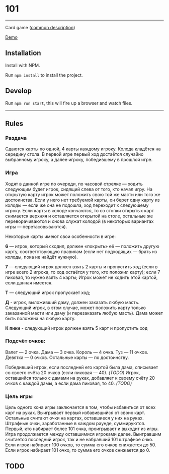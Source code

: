 # 101
---
Card game ([common description](https://ru.wikipedia.org/wiki/101_(%D0%B8%D0%B3%D1%80%D0%B0)))

[Demo](https://101-card-game.netlify.app/)

## Installation

Install with NPM.

Run `npm install` to install the project.

## Develop
Run `npm run start`, this will fire up a browser and watch files.

---
## Rules

### Раздача
Сдаются карты по одной, 4 карты каждому игроку. Колода кладётся на середину стола. В первой игре первый ход достаётся случайно выбранному игроку, а далее игроку, победившему в прошлой игре.

### Игра
Ходят в данной игре по очереди, по часовой стрелке — ходить следующим будет игрок, сидящий слева от того, кто начал игру. На открытую карту игрок может положить свою той же масти или того же достоинства. Если у него нет требуемой карты, он берет одну карту из колоды — если же она не подошла, ход переходит к следующему игроку. Если карты в колоде кончаются, то со стопки открытых карт снимается верхняя и оставляется открытой на столе, остальные же переворачиваются и снова служат колодой (в некоторых вариантах игры — перетасовываются).

Некоторые карты имеют свои особенности в игре:

**6** — игрок, который сходил, должен «покрыть» её — положить другую карту, соответствующую правилам (если нет подходящих — брать из колоды, пока не найдёт нужную). 

**7** — следующий игрок должен взять 2 карты и пропустить ход (если в игре всего 2 игрока, то ход остаётся у того, кто положил карту); eсли 7 пиковая, то нужно взять 4 карты; Игрок может не ходить этой картой, если данная имеется.

**Т** — следующий игрок пропускает ход;

**Д** - игрок, выложивший даму, должен заказать любую масть. Следующий игрок, в этом случае, может положить карту только заказанной масти или даму (и перезаказать любую масть). Дама может быть положена на любую карту.

**К пики** - следующий игрок должен взять 5 карт и пропустить ход 

### Подсчёт очков:
Валет — 2 очка.
Дама — 3 очка.
Король — 4 очка.
Туз — 11 очков.
Девятка — 0 очков.
Остальные карты — по достоинству.

Победивший игрок, если последней его картой была дама, списывает со своего счёта 20 очков (если пиковая — 40). *(TODO)*
Игрок, оставшийся только с дамами на руках, добавляет к своему счёту 20 очков с каждой дамы, а если дама пиковая, то 40. *(TODO)*


### Цель игры
Цель одного кона игры заключается в том, чтобы избавиться от всех карт на руках. Выигрывает первый избавившийся от своих карт. Остальные считают очки на картах, оставшиеся у них на руках. Штрафные очки, заработанные в каждом раунде, суммируются. Первый, кто набирает более 101 очка, проигрывает и выходит из игры. Игра продолжается между оставшимися игроками далее. Выигравшим считается последний игрок, так и не набравший 101 штрафное очко. Если игрок набирает 100 очков, то сумма его очков снижается до 50. Если игрок набирает 101 очко, то сумма его очков снижается до 0.


## TODO

